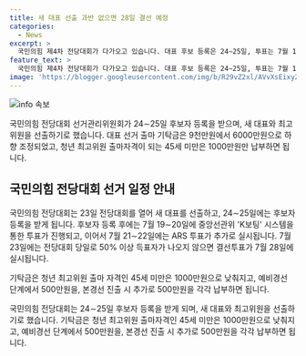```yaml
---
title: 새 대표 선출 과반 없으면 28일 결선 예정
categories:
  - News
excerpt: >
  국민의힘 제4차 전당대회가 다가오고 있습니다. 대표 후보 등록은 24∼25일, 투표는 7월 19∼20일에 진행될 예정입니다. 50% 득표자가 나오지 않을 경우 7월 28일에 결선투표가 예정되어 있으며, 대표 선거 출마 기탁금은 하향 조정되었습니다. 또한, 전대 출마 후보들의 합동 토론회도 진행될 예정입니다. 대규모 전당대회를 앞둔 국민의힘의 움직임에 주목할 필요가 있습니다.
feature_text: >
  국민의힘 제4차 전당대회가 다가오고 있습니다. 대표 후보 등록은 24∼25일, 투표는 7월 19∼20일에 진행될 예정입니다. 50% 득표자가 나오지 않을 경우 7월 28일에 결선투표가 예정되어 있으며, 대표 선거 출마 기탁금은 하향 조정되었습니다. 또한, 전대 출마 후보들의 합동 토론회도 진행될 예정입니다. 대규모 전당대회를 앞둔 국민의힘의 움직임에 주목할 필요가 있습니다.
image: 'https://blogger.googleusercontent.com/img/b/R29vZ2xl/AVvXsEixyZcFfHzMRdzZMjFBmAUKJYCLCGyLL1o632UiGVXcaFdKo_bkvkuCioo0uUKlGfBVcT3P84aROyZIXSBEx3Aw5nCQ3pTgDom1WDC4m8eifvWiAmWEEVb4x6G_l8C0QH225ldMjyaFvpxGEBGNO37VmDTDMHGhJPq73UglMfDca1-0aw/s1600/blogspot.png'
---
```


<p><img src="https://blogger.googleusercontent.com/img/b/R29vZ2xl/AVvXsEixyZcFfHzMRdzZMjFBmAUKJYCLCGyLL1o632UiGVXcaFdKo_bkvkuCioo0uUKlGfBVcT3P84aROyZIXSBEx3Aw5nCQ3pTgDom1WDC4m8eifvWiAmWEEVb4x6G_l8C0QH225ldMjyaFvpxGEBGNO37VmDTDMHGhJPq73UglMfDca1-0aw/s1600/blogspot.png" alt="info 속보" /></p>

<p>국민의힘 전당대회 선거관리위원회가 24∼25일 후보자 등록을 받으며, 새 대표와 최고위원을 선출하기로 했습니다. 대표 선거 출마 기탁금은 9천만원에서 6000만원으로 하향 조정되었고, 청년 최고위원 출마자격이 되는 45세 미만은 1000만원만 납부하면 됩니다.</p>

<h2 data-ke-size="size26">국민의힘 전당대회 선거 일정 안내</h2>

<p>국민의힘 전당대회는 23일 전당대회를 열어 새 대표를 선출하고, 24∼25일에는 후보자 등록을 받게 됩니다. 후보자 등록 후에는 7월 19∼20일에 중앙선관위 'K보팅' 시스템을 통한 투표가 진행되고, 이어서 7월 21∼22일에는 ARS 투표가 추가로 실시됩니다. 7월 23일에는 전당대회 당일로 50% 이상 득표자가 나오지 않으면 결선투표가 7월 28일에 실시됩니다.</p>

<p>기탁금은 청년 최고위원 출마 자격인 45세 미만은 1000만원으로 낮춰지고, 예비경선 단계에서 500만원을, 본경선 진출 시 추가로 500만원을 각각 납부하면 됩니다.</p>

<p>국민의힘 전당대회는 24∼25일 후보자 등록을 받게 되며, 새 대표와 최고위원을 선출하기로 했습니다. 기탁금은 청년 최고위원 출마자격인 45세 미만은 1000만원으로 낮춰지고, 예비경선 단계에서 500만원을, 본경선 진출 시 추가로 500만원을 각각 납부하면 됩니다.</p>

